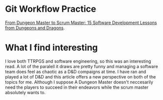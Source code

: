 # Git Workflow Practice
[From Dungeon Master to Scrum Master: 15 Software Development Lessons from Dungeons and Dragons](./https://www.huffpost.com/entry/from-dungeon-master-to-sc_b_9643530?utm_hp_ref=technology&ir=Technology).

# What I find interesting
I love both TTRPGS and software engineering, so this was an interesting read. A lot of the paralell it draws are pretty funny and managing a software team does feel as chaotic as a D&D compaigns at time.
I have ran and played a lot of D&D and this article offers a new perspective on both of the topics for me. Although I suppose A Dungeon Master doesn't neccesarily need the players to succeed in their endeavors while the scrum master absolutely wants to.